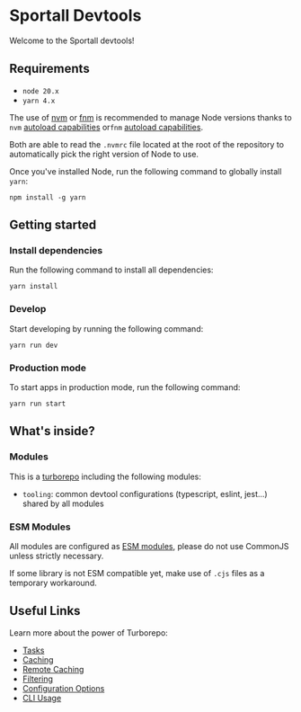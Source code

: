 # Sportall Devtools

Welcome to the Sportall devtools!

## Requirements

- `node 20.x`
- `yarn 4.x`

The use of [nvm](https://github.com/nvm-sh/nvm) or [fnm](https://github.com/Schniz/fnm) is recommended to manage Node versions thanks to `nvm` [autoload capabilities](https://github.com/nvm-sh/nvm#calling-nvm-use-automatically-in-a-directory-with-a-nvmrc-file) or`fnm` [autoload capabilities](https://github.com/Schniz/fnm#bash).

Both are able to read the `.nvmrc` file located at the root of the repository to automatically pick the right version of Node to use.

Once you've installed Node, run the following command to globally install `yarn`:

```shell
npm install -g yarn
```

## Getting started

### Install dependencies

Run the following command to install all dependencies:

```shell
yarn install
```

### Develop

Start developing by running the following command:

```shell
yarn run dev
```

### Production mode

To start apps in production mode, run the following command:

```shell
yarn run start
```

## What's inside?

### Modules

This is a [turborepo](https://turbo.build/repo) including the following modules:

- `tooling`: common devtool configurations (typescript, eslint, jest...) shared by all modules

### ESM Modules

All modules are configured as [ESM modules](https://nodejs.org/api/esm.html), please do not use CommonJS unless strictly necessary.

If some library is not ESM compatible yet, make use of `.cjs` files as a temporary workaround.

## Useful Links

Learn more about the power of Turborepo:

- [Tasks](https://turbo.build/repo/docs/core-concepts/monorepos/running-tasks)
- [Caching](https://turbo.build/repo/docs/core-concepts/caching)
- [Remote Caching](https://turbo.build/repo/docs/core-concepts/remote-caching)
- [Filtering](https://turbo.build/repo/docs/core-concepts/monorepos/filtering)
- [Configuration Options](https://turbo.build/repo/docs/reference/configuration)
- [CLI Usage](https://turbo.build/repo/docs/reference/command-line-reference)
